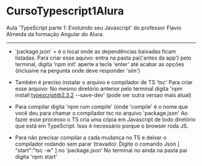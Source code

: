 # CursoTypescript1Alura
Aula 'TypeScript parte 1: Evoluindo seu Javascript' do professor Flavio Almeida da  formação Angular do Alura.

------------------------------------------------------------------------------------------

- 'package.json' = é o local onde as dependências baixadas ficam listadas. 
Para criar esse aquivo: 
entra na pasta pai('antes da app') pelo terminal,
digita 'npm init'
aperte a tecla 'enter' até acabar as opções (inclusive na pergunta onde deve responder 'sim')

-  Também é preciso instalar o arquivo e compilador de TS 'tsc'
Para criar esse arquivo:
No mesmo diretório anterior pelo terminal digita 'npm install typescript@2.3.2 --save-dev' (pode ser outra versao mais atual)

-  Para compilar digita 'npm rum compile' (onde 'compile' é o nome que você deu para chamar o compilador tsc no arquivo 'package.json'
Ao fazer esse processo o TS cria uma cópia em Javascript de todo diretório que está em TypeScript. Isso é necessário porque o browser roda JS. 

-  Para não precisar compilar a cada mudança no TS e deixar o compilador rodando sem parar (travado):
Digite o comando Json [ "start":"tsc -w" ] no 'package.json'
No terminal no ainda na pasta pai digita 'npm start'



